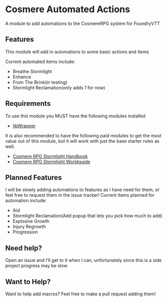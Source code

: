 # Cosmere Automated Actions
A module to add automations to the CosmereRPG system for FoundryVTT

## Features
This module will add in automations to some basic actions and items

Current automated items include:
- Breathe Stormlight
- Enhance
- From The Brink(in testing)
- Stormlight Reclamation(only adds 1 for now)

## Requirements
To use this module you MUST have the following modules installed

- [libWrapper](https://foundryvtt.com/packages/lib-wrapper)

It is also recommended to have the following paid modules to get the most value out of this module, but it will work with just the base starter rules as well.

- [Cosmere RPG Stormlight Handbook](https://foundryvtt.com/packages/cosmere-rpg-stormlight-handbook)
- [Cosmere RPG Stormlight Worldguide](https://foundryvtt.com/packages/cosmere-rpg-stormlight-worldguide)

## Planned Features
I will be slowly adding automations to features as I have need for them, or feel free to request them in the issue tracker!
Current items planned for automation include:
- Aid
- Stormlight Reclamation(Add popup that lets you pick how much to add)
- Explosive Growth
- Injury Regrowth
- Progression


## Need help?
Open an issue and I'll get to it when I can, unfortunately since this is a side project progress may be slow

## Want to Help?
Want to help add macros? Feel free to make a pull request adding them!